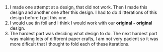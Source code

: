 1. I made one attempt at a design, that did not work. Then I made this design and another one after this design. I had to do 4 itterations of this design before I got this one.
2. I would use tin foil and I think I would work with our **original - original** design.
3. The hardest part was desiding what design to do. The next hardest part was making lots of difforent paper crafts, I am not very pacient so it was more dificult that I thought to fold each of these iterations.

